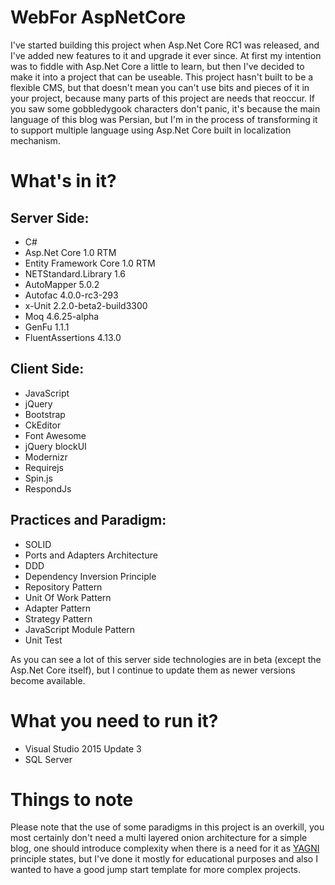 # WebFor AspNetCore
I've started building this project when Asp.Net Core RC1 was released, and I've added new features to it and upgrade it ever since. At first my intention was to fiddle with Asp.Net Core a little to learn, but then I've decided to make it into a project that can be useable. This project hasn't built to be a flexible CMS, but that doesn't mean you can't use bits and pieces of it in your project, because many parts of this project are needs that reoccur. If you saw some gobbledygook characters don't panic, it's because the main language of this blog was Persian, but I'm in the process of transforming it to support multiple language using Asp.Net Core built in localization mechanism. 

# What's in it?  

## Server Side:
- C#  
- Asp.Net Core 1.0 RTM  
- Entity Framework Core 1.0 RTM  
- NETStandard.Library 1.6  
- AutoMapper 5.0.2  
- Autofac 4.0.0-rc3-293  
- x-Unit 2.2.0-beta2-build3300  
- Moq 4.6.25-alpha  
- GenFu 1.1.1  
- FluentAssertions 4.13.0  

## Client Side:
- JavaScript  
- jQuery  
- Bootstrap  
- CkEditor  
- Font Awesome  
- jQuery blockUI  
- Modernizr  
- Requirejs  
- Spin.js  
- RespondJs  

## Practices and Paradigm:
- SOLID  
- Ports and Adapters Architecture    
- DDD  
- Dependency Inversion Principle  
- Repository Pattern  
- Unit Of Work Pattern  
- Adapter Pattern  
- Strategy Pattern  
- JavaScript Module Pattern  
- Unit Test  

As you can see a lot of this server side technologies are in beta (except the Asp.Net Core itself), but I continue to update them as newer versions become available.

# What you need to run it?
- Visual Studio 2015 Update 3  
- SQL Server  

# Things to note
Please note that the use of some paradigms in this project is an overkill, you most certainly don't need a multi layered onion architecture for a simple blog, one should introduce complexity when there is a need for it as [YAGNI](http://deviq.com/yagni/) principle states, but I've done it mostly for educational purposes and also I wanted to have a good jump start template for more complex projects.
